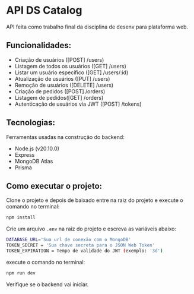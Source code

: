 # API DS Catalog
API feita como trabalho final da disciplina de desenv para plataforma web.

## Funcionalidades:
- Criação de usuários ([POST] /users)
- Listagem de todos os usuários ([GET] /users)
- Listar um usuário específico ([GET] /users/:id)
- Atualização de usuários ([PUT] /users)
- Remoção de usuários ([DELETE] /users)
- Criação de pedidos ([POST] /orders)
- Listagem de pedidos([GET] /orders)
- Autenticação de usuários via JWT ([POST] /tokens)

## Tecnologias:
Ferramentas usadas na construção do backend:

- Node.js (v20.10.0)
- Express
- MongoDB Atlas
- Prisma

## Como executar o projeto:

Clone o projeto e depois de baixado entre na raiz do projeto e execute o comando no terminal:
```bash
npm install
```

Crie um arquivo `.env` na raiz do projeto e escreva as variáveis abaixo:
```bash
DATABASE_URL='Sua url de conexão com o MongoDB'
TOKEN_SECRET = 'Sua chave secreta para o JSON Web Token'
TOKEN_EXPIRATION = Tempo de validade do JWT (exemplo: '3d') 
```

execute o comando no terminal:
```bash
npm run dev
```

Verifique se o backend vai iniciar.
